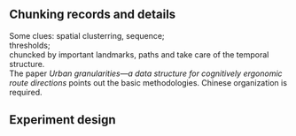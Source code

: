 ## Chunking records and details
Some clues: spatial clusterring, sequence;  
thresholds;  
chuncked by important landmarks, paths and take care of the temporal structure.  
The paper *Urban granularities—a data structure for cognitively ergonomic route directions* points out the basic methodologies. Chinese organization is required.
## Experiment design
